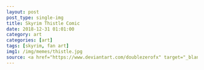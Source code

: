 ```yaml
---
layout: post
post_type: single-img
title: Skyrim Thistle Comic
date: 2018-12-31 01:01:00
category: art
categories: [art]
tags: [skyrim, fan art]
img1: /img/memes/thistle.jpg
source: <a href="https://www.deviantart.com/doublezerofx" target="_blank" rel="nofollow">Deviantart</a>
---
```

